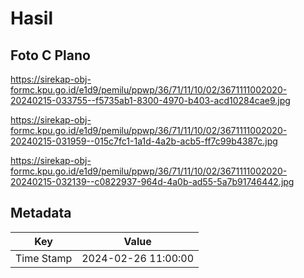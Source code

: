 # Hasil

## Foto C Plano

https://sirekap-obj-formc.kpu.go.id/e1d9/pemilu/ppwp/36/71/11/10/02/3671111002020-20240215-033755--f5735ab1-8300-4970-b403-acd10284cae9.jpg

https://sirekap-obj-formc.kpu.go.id/e1d9/pemilu/ppwp/36/71/11/10/02/3671111002020-20240215-031959--015c7fc1-1a1d-4a2b-acb5-ff7c99b4387c.jpg

https://sirekap-obj-formc.kpu.go.id/e1d9/pemilu/ppwp/36/71/11/10/02/3671111002020-20240215-032139--c0822937-964d-4a0b-ad55-5a7b91746442.jpg


## Metadata

| Key        | Value               |
| ---------- | ------------------- |
| Time Stamp | 2024-02-26 11:00:00 |



